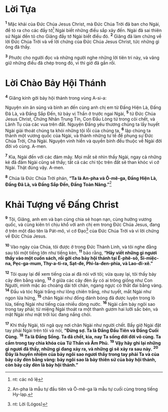 # Lời Tựa
<sup><b>1</b></sup> Mặc khải của Đức Chúa Jesus Christ, mà Đức Chúa Trời đã ban cho Ngài, để tỏ ra cho các đầy tớ[^1-c50af0f3-b9ac-40e9-99d6-c5c77bcec2bf] Ngài biết những điều sắp xảy đến. Ngài đã sai thiên sứ Ngài đến tỏ cho Giăng đầy tớ Ngài biết điều đó. <sup><b>2</b></sup> Giăng đã làm chứng về lời Đức Chúa Trời và về lời chứng của Đức Chúa Jesus Christ, tức những gì ông đã thấy.

<sup><b>3</b></sup> Phước cho người đọc và những người nghe những lời tiên tri này, và vâng giữ những điều đã chép trong đó, vì thì giờ đã gần rồi.

# Lời Chào Bảy Hội Thánh
<sup><b>4</b></sup> Giăng kính gởi bảy hội thánh trong vùng A-si-a:

Nguyện xin ân sủng và bình an đến cùng anh chị em từ Đấng Hiện Là, Đấng Đã Là, và Đấng Sắp Đến, từ bảy vị Thần ở trước ngai Ngài, <sup><b>5</b></sup> từ Đức Chúa Jesus Christ, Chứng Nhân Trung Tín, Con Đầu Lòng từ trong cõi chết, và Lãnh Tụ của các vua trên đất. Nguyện Đấng yêu thương chúng ta lấy huyết Ngài giải thoát chúng ta khỏi những tội lỗi của chúng ta, <sup><b>6</b></sup> lập chúng ta thành một vương quốc của Ngài, và thành những tư tế để phụng sự Đức Chúa Trời, Cha Ngài. Nguyện vinh hiển và quyền bính đều thuộc về Ngài đời đời vô cùng. A-men.

<sup><b>7</b></sup> Kìa, Ngài đến với các đám mây. Mọi mắt sẽ nhìn thấy Ngài, ngay cả những kẻ đã đâm Ngài cũng sẽ thấy; tất cả các chi tộc trên đất sẽ than khóc vì cớ Ngài. Thật đúng vậy. A-men.

<sup><b>8</b></sup> Chúa là Đức Chúa Trời phán, **“Ta là An-pha và Ô-mê-ga, Đấng Hiện Là, Đấng Đã Là, và Đấng Sắp Đến, Đấng Toàn Năng.”**[^2-c50af0f3-b9ac-40e9-99d6-c5c77bcec2bf]

# Khải Tượng về Đấng Christ
<sup><b>9</b></sup> Tôi, Giăng, anh em và bạn cùng chia sẻ hoạn nạn, cùng hưởng vương quốc, và cùng kiên trì chịu khổ với anh chị em trong Đức Chúa Jesus, đang ở trên một đảo tên là Pát-mô, vì cớ Đạo[^3-c50af0f3-b9ac-40e9-99d6-c5c77bcec2bf] của Đức Chúa Trời và vì lời chứng về Đức Chúa Jesus.

<sup><b>10</b></sup> Vào ngày của Chúa, tôi được ở trong Đức Thánh Linh, và tôi nghe đằng sau tôi một tiếng lớn như tiếng kèn, <sup><b>11</b></sup> bảo rằng, **“Hãy viết những gì ngươi thấy vào một cuốn sách, rồi gởi cho bảy hội thánh tại Ê-phê-sô, Si-miệc-na, Pẹc-ga-mum, Thy-a-ti-ra, Sạt-đe, Phi-la-đen-phia, và Lao-đi-xê.”**

<sup><b>12</b></sup> Tôi quay lại để xem tiếng của ai đã nói với tôi; vừa quay lại, tôi thấy bảy cây đèn bằng vàng, <sup><b>13</b></sup> ở giữa các cây đèn ấy có ai trông giống như Con Người, mình mặc áo choàng dài tới chân, ngang ngực có thắt đai bằng vàng. <sup><b>14</b></sup> Đầu và tóc Ngài trắng như lông chiên trắng, như tuyết, mắt Ngài như ngọn lửa hừng, <sup><b>15</b></sup> chân Ngài như đồng đánh bóng đã được luyện trong lò lửa, tiếng Ngài như tiếng của nhiều dòng nước. <sup><b>16</b></sup> Ngài cầm bảy ngôi sao trong tay phải; từ miệng Ngài thoát ra một thanh gươm hai lưỡi sắc bén, và mặt Ngài như mặt trời lúc đang nắng chói.

<sup><b>17</b></sup> Khi thấy Ngài, tôi ngã quỵ nơi chân Ngài như người chết. Bấy giờ Ngài đặt tay phải Ngài trên tôi và nói, **“Đừng sợ. Ta là Đấng Đầu Tiên và Đấng Cuối Cùng.** <sup><b>18</b></sup> **Ta là Đấng Sống. Ta đã chết, kìa, nay Ta sống đời đời vô cùng. Ta cầm trong tay chìa khóa của Tử Thần và Âm Phủ.** <sup><b>19</b></sup> **Vậy hãy ghi lại những gì ngươi đã thấy, những gì đang xảy ra, và những gì sẽ xảy ra sau này.** <sup><b>20</b></sup> **Đây là huyền nhiệm của bảy ngôi sao ngươi thấy trong tay phải Ta và của bảy cây đèn bằng vàng: bảy ngôi sao là bảy thiên sứ của bảy hội thánh, còn bảy cây đèn là bảy hội thánh.”**

[^1-c50af0f3-b9ac-40e9-99d6-c5c77bcec2bf]: nt: các nô lệ
[^2-c50af0f3-b9ac-40e9-99d6-c5c77bcec2bf]: An-pha là mẫu tự đầu tiên và Ô-mê-ga là mẫu tự cuối cùng trong tiếng Hy-lạp.
[^3-c50af0f3-b9ac-40e9-99d6-c5c77bcec2bf]: nt: Lời (Lógos)